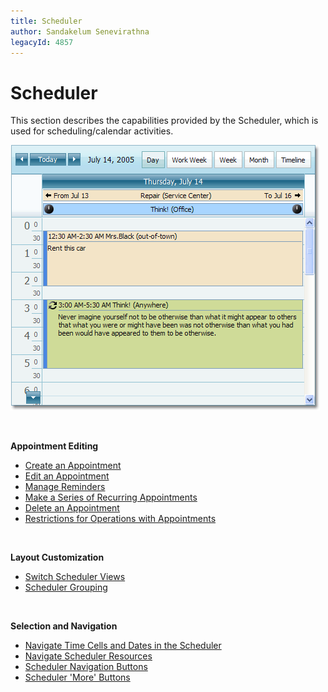 ```yaml
---
title: Scheduler
author: Sandakelum Senevirathna
legacyId: 4857
---
```

# Scheduler
This section describes the capabilities provided by the Scheduler, which is used for scheduling/calendar activities.

![DayView](../images/img6715.png)

&nbsp;

**Appointment  Editing**
* [Create an Appointment](scheduler/appointment-management/create-an-appointment.md)
* [Edit an Appointment](scheduler/appointment-management/edit-an-appointment.md)
* [Manage Reminders](scheduler/appointment-management/manage-reminders.md)
* [Make a Series of Recurring Appointments](scheduler/appointment-management/make-a-series-of-recurring-appointments.md)
* [Delete an Appointment](scheduler/appointment-management/delete-an-appointment.md)
* [Restrictions for Operations with Appointments](scheduler/appointment-management/restrictions-for-operations-with-appointments.md)

&nbsp;

**Layout Customization**
* [Switch Scheduler Views](scheduler/layout-customization/switch-scheduler-views.md)
* [Scheduler Grouping](scheduler/layout-customization/scheduler-grouping.md)

&nbsp;

**Selection and Navigation**
* [Navigate Time Cells and Dates in the Scheduler](scheduler/selection-and-navigation/navigate-time-cells-and-dates-in-the-scheduler.md)
* [Navigate Scheduler Resources](scheduler/selection-and-navigation/navigate-scheduler-resources.md)
* [Scheduler Navigation Buttons](scheduler/selection-and-navigation/scheduler-navigation-buttons.md)
* [Scheduler 'More' Buttons](scheduler/selection-and-navigation/scheduler-more-buttons.md)
